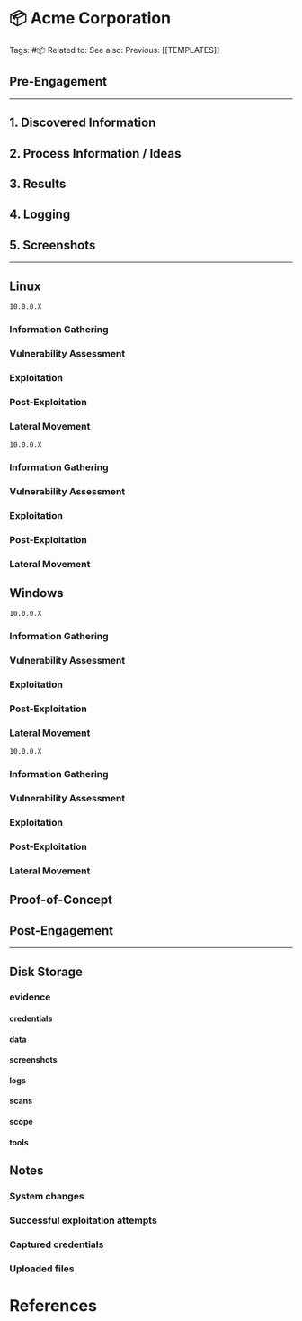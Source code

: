 # 📦 Acme Corporation

Tags: #📦
Related to:
See also:
Previous: [[TEMPLATES]]

## Pre-Engagement

---
## 1. Discovered Information
## 2. Process Information / Ideas
## 3. Results
## 4. Logging
## 5. Screenshots
---

## Linux

```text
10.0.0.X
```

### Information Gathering
### Vulnerability Assessment
### Exploitation
### Post-Exploitation
### Lateral Movement

```text
10.0.0.X
```

### Information Gathering
### Vulnerability Assessment
### Exploitation
### Post-Exploitation
### Lateral Movement

## Windows

```text
10.0.0.X
```

### Information Gathering
### Vulnerability Assessment
### Exploitation
### Post-Exploitation
### Lateral Movement

```text
10.0.0.X
```

### Information Gathering
### Vulnerability Assessment
### Exploitation
### Post-Exploitation
### Lateral Movement

## Proof-of-Concept

## Post-Engagement

---
## Disk Storage

### evidence

#### credentials
#### data
#### screenshots

#### logs
#### scans
#### scope
#### tools

## Notes

### System changes
### Successful exploitation attempts
### Captured credentials
### Uploaded files

# References